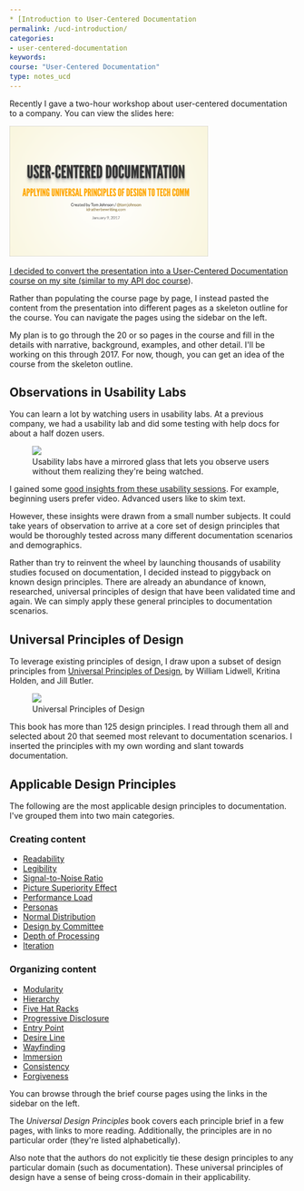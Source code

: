 ```yaml
---
* [Introduction to User-Centered Documentation
permalink: /ucd-introduction/
categories:
- user-centered-documentation
keywords:
course: "User-Centered Documentation"
type: notes_ucd
---
```


Recently I gave a two-hour workshop about user-centered documentation to a company. You can view the slides here:

<a href="http://idratherbewriting.com/files/user-centered-documentation-principles/"><img style="max-width: 350px" src="/images/ucdthumb2.png" />

I decided to convert the presentation into a User-Centered Documentation course on my site (similar to my [API doc course](http://idratherbewriting.com/docapis_course_overview/)).

Rather than populating the course page by page, I instead pasted the content from the presentation into different pages as a skeleton outline for the course. You can navigate the pages using the sidebar on the left.

My plan is to go through the 20 or so pages in the course and fill in the details with narrative, background, examples, and other detail. I'll be working on this through 2017. For now, though, you can get an idea of the course from the skeleton outline.

## Observations in Usability Labs

You can learn a lot by watching users in usability labs. At a previous company, we had a usability lab and did some testing with help docs for about a half dozen users.

<figure>
    <img src="/user_centered_doc/media/rasters/usability_lab.jpg"/>
    <figcaption>Usability labs have a mirrored glass that lets you observe users without them realizing they're being watched.</figcaption>
</figure>

I gained some [good insights from these usability sessions](http://idratherbewriting.com/2011/07/22/a-few-notes-from-usability-testing-video-tutorials-get-watched-text-gets-skipped/). For example, beginning users prefer video. Advanced users like to skim text.

However, these insights were drawn from a small number subjects. It could take years of observation to arrive at a core set of design principles that would be thoroughly tested across many different documentation scenarios and demographics.

Rather than try to reinvent the wheel by launching thousands of usability studies focused on documentation, I decided instead to piggyback on known design principles. There are already an abundance of known, researched, universal principles of design that have been validated time and again. We can simply apply these general principles to documentation scenarios.

## Universal Principles of Design

To leverage existing principles of design, I draw upon a subset of design principles from [Universal Principles of Design](https://www.amazon.com/Universal-Principles-Design-William-Lidwell/dp/1592530079), by William Lidwell, Kritina Holden, and Jill Butler.

<figure>
    <a href="https://www.amazon.com/Universal-Principles-Design-William-Lidwell/dp/1592530079"><img style="max-width: 350px;" src="/user_centered_doc/media/rasters/univprinciplesdesignbook.png"/></a>
    <figcaption>Universal Principles of Design</figcaption>
</figure>

This book has more than 125 design principles. I read through them all and selected about 20 that seemed most relevant to documentation scenarios. I inserted the principles with my own wording and slant towards documentation.

## Applicable Design Principles

The following are the most applicable design principles to documentation. I've grouped them into two main categories.

### Creating content

* [Readability](/ucd-readability/)
* [Legibility](/ucd-legibility/)
* [Signal-to-Noise Ratio](/ucd-signal-to-noise-ratio/])
* [Picture Superiority Effect](/ucd-picture-superiority-effect/)
* [Performance Load](/ucd-performance-load/)
* [Personas](/ucd-personas/)
* [Normal Distribution](/ucd-normal-distribution/)
* [Design by Committee](/ucd-design-by-committee/)
* [Depth of Processing](/ucd-depth-of-processing/)
* [Iteration](/ucd-iteration/)

### Organizing content

* [Modularity](/ucd-modularity/)
* [Hierarchy](/ucd-hierarchy/)
* [Five Hat Racks](/ucd-five-hat-racks/)
* [Progressive Disclosure](/ucd-progressive-disclosure/)
* [Entry Point](/ucd-entry-point/)
* [Desire Line](/ucd-desire-line/)
* [Wayfinding](/ucd-wayfinding/)
* [Immersion](/ucd-immersion/)
* [Consistency](/ucd-consistency/)
* [Forgiveness](/ucd-forgiveness/)

You can browse through the brief course pages using the links in the sidebar on the left.

The *Universal Design Principles* book covers each principle brief in a few pages, with links to more reading. Additionally, the principles are in no particular order (they're listed alphabetically).

Also note that the authors do not explicitly tie these design principles to any particular domain (such as documentation). These universal principles of design have a sense of being cross-domain in their applicability.
